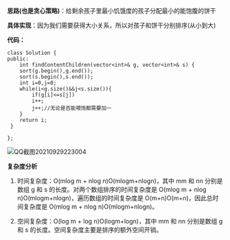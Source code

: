 **思路(也是贪心策略)**：给剩余孩子里最小饥饿度的孩子分配最小的能饱腹的饼干

**具体实现**：因为我们需要获得大小关系，所以对孩子和饼干分别排序(从小到大)

**代码：**
```
class Solution {
public:
    int findContentChildren(vector<int>& g, vector<int>& s) {
    sort(g.begin(),g.end());
    sort(s.begin(),s.end());
    int i=0,j=0;
    while(i<g.size()&&j<s.size()){
        if(g[i]<=s[j])
        i++;
        j++;//无论是否能喂饱都需要加一
    }
    return i;
 }    
    
};
```

![QQ截图20210929223004](https://user-images.githubusercontent.com/90401274/135289490-d04fdf12-8093-421d-a156-f499d516d062.png)

**复杂度分析**

1. 时间复杂度：O(mlog m + nlog n)O(mlogm+nlogn)，其中 mm 和 nn 分别是数组 g 和 s 的长度。对两个数组排序的时间复杂度是 O(mlog m + nlog n)O(mlogm+nlogn)，遍历数组的时间复杂度是 O(m+n)O(m+n)，因此总时间复杂度是 O(mlog m + nlog n)O(mlogm+nlogn)。

2. 空间复杂度：O(log m + log n)O(logm+logn)，其中 mm 和 nn 分别是数组 g 和 s 的长度。空间复杂度主要是排序的额外空间开销。
